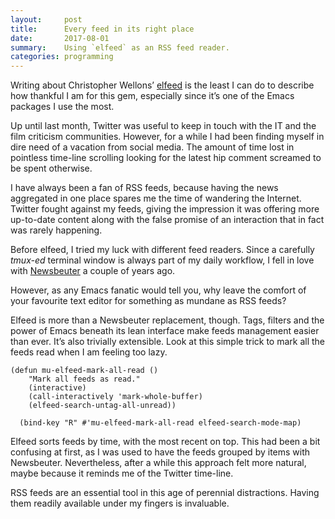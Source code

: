 ```yaml
---
layout:     post
title:      Every feed in its right place
date:       2017-08-01
summary:    Using `elfeed` as an RSS feed reader.
categories: programming
---
```


Writing about Christopher Wellons’ [elfeed](https://github.com/skeeto/elfeed) is
the least I can do to describe how thankful I am for this gem, especially since
it’s one of the Emacs packages I use the most.

Up until last month, Twitter was useful to keep in touch with the IT and the
film criticism communities. However, for a while I had been finding myself in
dire need of a vacation from social media. The amount of time lost in pointless
time-line scrolling looking for the latest hip comment screamed to be spent
otherwise.

I have always been a fan of RSS feeds, because having the news aggregated in one
place spares me the time of wandering the Internet. Twitter fought against my
feeds, giving the impression it was offering more up-to-date content along with
the false promise of an interaction that in fact was rarely happening.

Before elfeed, I tried my luck with different feed readers. Since a carefully
*tmux-ed* terminal window is always part of my daily workflow, I fell in love
with [Newsbeuter](http://www.newsbeuter.org) a couple of years ago.

However, as any Emacs fanatic would tell you, why leave the comfort of your
favourite text editor for something as mundane as RSS feeds?

Elfeed is more than a Newsbeuter replacement, though. Tags, filters and the
power of Emacs beneath its lean interface make feeds management easier than
ever. It’s also trivially extensible. Look at this simple trick to mark all the
feeds read when I am feeling too lazy.

``` emacs-lisp
(defun mu-elfeed-mark-all-read ()
    "Mark all feeds as read."
    (interactive)
    (call-interactively 'mark-whole-buffer)
    (elfeed-search-untag-all-unread))

  (bind-key "R" #'mu-elfeed-mark-all-read elfeed-search-mode-map)
```

Elfeed sorts feeds by time, with the most recent on top. This had been a bit
confusing at first, as I was used to have the feeds grouped by items with
Newsbeuter. Nevertheless, after a while this approach felt more natural, maybe
because it reminds me of the Twitter time-line.

RSS feeds are an essential tool in this age of perennial distractions. Having
them readily available under my fingers is invaluable.
